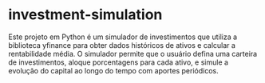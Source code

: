 # investment-simulation
Este projeto em Python é um simulador de investimentos que utiliza a biblioteca yfinance para obter dados históricos de ativos e calcular a rentabilidade média. O simulador permite que o usuário defina uma carteira de investimentos, aloque porcentagens para cada ativo, e simule a evolução do capital ao longo do tempo com aportes periódicos.
